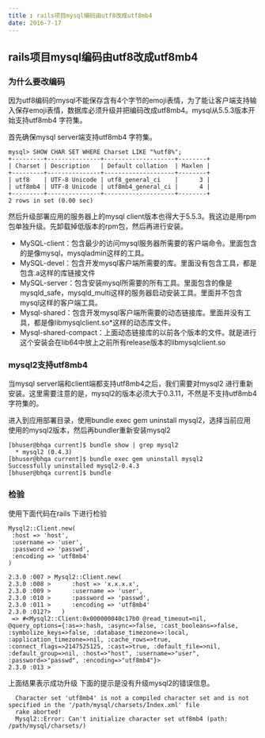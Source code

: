 ```yaml
---
title : rails项目mysql编码由utf8改成utf8mb4
date: 2016-7-17
---
```

## rails项目mysql编码由utf8改成utf8mb4
### 为什么要改编码
因为utf8编码的mysql不能保存含有4个字节的emoji表情，为了能让客户端支持输入保存emoji表情，数据库必须升级并把编码改成utf8mb4。mysql从5.5.3版本开始支持utf8mb4 字符集。

首先确保mysql server端支持utf8mb4 字符集。
```
mysql> SHOW CHAR SET WHERE Charset LIKE "%utf8%";
+---------+---------------+--------------------+--------+
| Charset | Description   | Default collation  | Maxlen |
+---------+---------------+--------------------+--------+
| utf8    | UTF-8 Unicode | utf8_general_ci    |      3 |
| utf8mb4 | UTF-8 Unicode | utf8mb4_general_ci |      4 |
+---------+---------------+--------------------+--------+
2 rows in set (0.00 sec)
```

然后升级部署应用的服务器上的mysql client版本也得大于5.5.3。我这边是用rpm包单独升级。先卸载掉低版本的rpm包，然后再进行安装。

- MySQL-client：包含最少的访问mysql服务器所需要的客户端命令。里面包含的是像mysql，mysqladmin这样的工具。
- MySQL-devel：包含开发mysql客户端所需要的库。里面没有包含工具，都是包含.a这样的库链接文件
- MySQL-server：包含安装mysql所需要的所有工具。里面包含的像是mysqld_safe，mysqld_multi这样的服务器启动安装工具。里面并不包含mysql这样的客户端工具。
- Mysql-shared：包含开发mysql客户端所需要的动态链接库。里面并没有工具，都是像libmysqlclient.so*这样的动态库文件。
- Mysql-shared-compact：上面动态链接库的以前各个版本的文件。就是进行这个安装会在lib64中放上之前所有release版本的libmysqlclient.so

###  mysql2支持utf8mb4
当mysql server端和client端都支持utf8mb4之后，我们需要对mysql2
进行重新安装。这里需要注意的是，mysql2的版本必须大于0.3.11，不然是不支持utf8mb4字符集的。

进入到应用部署目录，使用bundle exec gem uninstall mysql2，选择当前应用使用的mysql2版本，然后再bundler重新安装mysql2
```
[bhuser@bhqa current]$ bundle show | grep mysql2
  * mysql2 (0.4.3)
[bhuser@bhqa current]$ bundle exec gem uninstall mysql2
Successfully uninstalled mysql2-0.4.3
[bhuser@bhqa current]$ bundle
```

###  检验
使用下面代码在rails 下进行检验
```
Mysql2::Client.new(
 :host => 'host',
 :username => 'user',
 :password => 'passwd',
 :encoding => 'utf8mb4'
)

```

```
2.3.0 :007 > Mysql2::Client.new(
2.3.0 :008 >      :host => 'x.x.x.x',
2.3.0 :009 >      :username => 'user',
2.3.0 :010 >      :password => 'passwd',
2.3.0 :011 >      :encoding => 'utf8mb4'
2.3.0 :012?>   )
 => #<Mysql2::Client:0x000000040c17b0 @read_timeout=nil, @query_options={:as=>:hash, :async=>false, :cast_booleans=>false, :symbolize_keys=>false, :database_timezone=>:local, :application_timezone=>nil, :cache_rows=>true, :connect_flags=>2147525125, :cast=>true, :default_file=>nil, :default_group=>nil, :host=>"host", :username=>"user", :password=>"passwd", :encoding=>"utf8mb4"}> 
2.3.0 :013 >
```
上面结果表示成功升级
下面的提示是没有升级mysql2的错误信息。
```
  Character set 'utf8mb4' is not a compiled character set and is not specified in the '/path/mysql/charsets/Index.xml' file
  rake aborted!
  Mysql2::Error: Can't initialize character set utf8mb4 (path: /path/mysql/charsets/)
```

